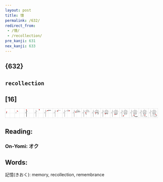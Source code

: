 ```yaml
---
layout: post
title: 憶
permalink: /632/
redirect_from:
 - /憶/
 - /recollection/
pre_kanji: 631
nex_kanji: 633
---
```


## {632}

## `recollection`

## [16]

<div class="stroke"><img src="../images/E686B6.png" /></div>

## Reading:

### On-Yomi: オク

## Words:

記憶(きおく): memory, recollection, remembrance
